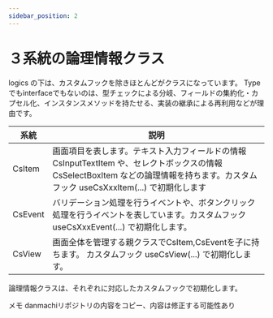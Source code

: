 ```yaml
---
sidebar_position: 2
---
```


# ３系統の論理情報クラス
logics の下は、カスタムフックを除きほとんどがクラスになっています。 Typeでもinterfaceでもないのは、型チェックによる分岐、フィールドの集約化・カプセル化、インスタンスメソッドを持たせる、実装の継承による再利用などが理由です。

| 系統 | 説明 |
| ------ | ------ |
| CsItem | 画面項目を表します。テキスト入力フィールドの情報 CsInputTextItem や、セレクトボックスの情報  CsSelectBoxItem などの論理情報を持ちます。カスタムフック useCsXxxItem(...) で初期化します |
| CsEvent | バリデーション処理を行うイベントや、ボタンクリック処理を行うイベントを表しています。カスタムフック useCsXxxEvent(...) で初期化します。 |
| CsView | 画面全体を管理する親クラスでCsItem,CsEventを子に持ちます。 カスタムフック useCsView(...) で初期化します。 |

論理情報クラスは、それぞれに対応したカスタムフックで初期化します。

メモ
danmachiリポジトリの内容をコピー、内容は修正する可能性あり
